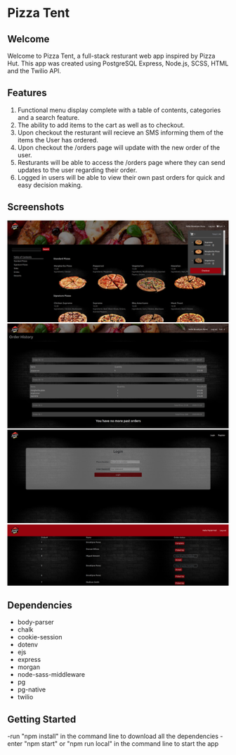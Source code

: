 Pizza Tent
=========

## Welcome

Welcome to Pizza Tent, a full-stack resturant web app inspired by Pizza Hut. This app was created using PostgreSQL Express, Node.js, SCSS, HTML and the Twilio API.


## Features

1. Functional menu display complete with a table of contents, categories and a search feature.
2. The ability to add items to the cart as well as to checkout.
3. Upon checkout the resturant will recieve an SMS informing them of the items the User has ordered.
4. Upon checkout the /orders page will update with the new order of the user.
5. Resturants will be able to access the /orders page where they can send updates to the user regarding their order.
6. Logged in users will be able to view their own past orders for quick and easy decision making.

## Screenshots

![Main Menu and Cart](https://github.com/jingu-k816/FoodPickup/blob/master/AppScreens/Screenshot%20from%202021-05-07%2009-12-36.png?raw=true "Main Menu and Cart")
![Order History](https://github.com/jingu-k816/FoodPickup/blob/master/AppScreens/Screenshot%20from%202021-05-07%2009-14-03.png?raw=true "Order History")
![Login Page](https://github.com/jingu-k816/FoodPickup/blob/master/AppScreens/Screenshot%20from%202021-05-07%2009-14-48.png?raw=true "Login Page")
![Orders Page](https://github.com/jingu-k816/FoodPickup/blob/master/AppScreens/Screenshot%20from%202021-05-07%2009-15-55.png?raw=true "Orders Page")

## Dependencies

- body-parser
- chalk
- cookie-session
- dotenv
- ejs
- express
- morgan
- node-sass-middleware
- pg
- pg-native
- twilio

## Getting Started

-run "npm install" in the command line to download all the dependencies
-enter "npm start" or "npm run local" in the command line to start the app
